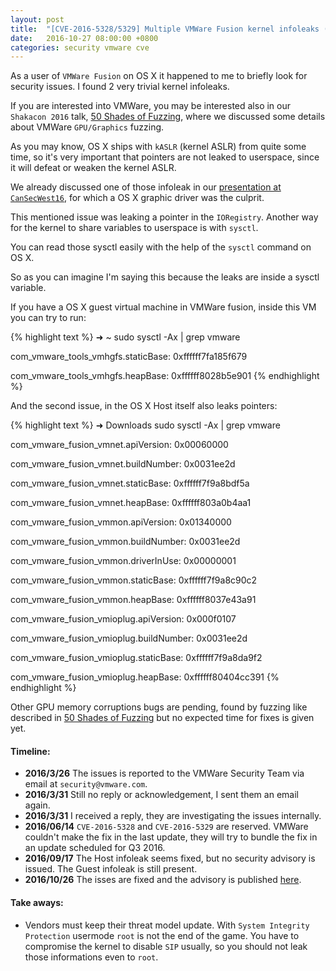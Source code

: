 ```yaml
---
layout: post
title:  "[CVE-2016-5328/5329] Multiple VMWare Fusion kernel infoleaks (1 in the OS X Host and 1 in the OS X Guest)"
date:   2016-10-27 08:00:00 +0800
categories: security vmware cve
---
```


As a user of `VMWare Fusion` on OS X it happened to me to briefly look for security issues. I found 2 very trivial kernel infoleaks.

If you are interested into VMWare, you may be interested also in our `Shakacon 2016` talk, [50 Shades of Fuzzing][50shades], where we discussed some details about VMWare `GPU/Graphics` fuzzing.

As you may know, OS X ships with `kASLR` (kernel ASLR) from quite some time, so it's very important that pointers are not leaked to userspace, since it will defeat or weaken the kernel ASLR.

We already discussed one of those infoleak in our [presentation at `CanSecWest16`][cansecwest-preso], for which a OS X graphic driver was the culprit.

This mentioned issue was leaking a pointer in the `IORegistry`. Another way for the kernel to share variables to userspace is with `sysctl`.

You can read those sysctl easily with the help of the `sysctl` command on OS X.

So as you can imagine I'm saying this because the leaks are inside a sysctl variable.

If you have a OS X guest virtual machine in VMWare fusion, inside this VM you can try to run:

{% highlight text %}
➜  ~ sudo sysctl -Ax | grep vmware

com_vmware_tools_vmhgfs.staticBase: 0xffffff7fa185f679

com_vmware_tools_vmhgfs.heapBase: 0xffffff8028b5e901
{% endhighlight %}

And the second issue, in the OS X Host itself also leaks pointers:

{% highlight text %}
➜  Downloads sudo sysctl -Ax | grep vmware

com_vmware_fusion_vmnet.apiVersion: 0x00060000

com_vmware_fusion_vmnet.buildNumber: 0x0031ee2d

com_vmware_fusion_vmnet.staticBase: 0xffffff7f9a8bdf5a

com_vmware_fusion_vmnet.heapBase: 0xffffff803a0b4aa1

com_vmware_fusion_vmmon.apiVersion: 0x01340000

com_vmware_fusion_vmmon.buildNumber: 0x0031ee2d

com_vmware_fusion_vmmon.driverInUse: 0x00000001

com_vmware_fusion_vmmon.staticBase: 0xffffff7f9a8c90c2

com_vmware_fusion_vmmon.heapBase: 0xffffff8037e43a91

com_vmware_fusion_vmioplug.apiVersion: 0x000f0107

com_vmware_fusion_vmioplug.buildNumber: 0x0031ee2d

com_vmware_fusion_vmioplug.staticBase: 0xffffff7f9a8da9f2

com_vmware_fusion_vmioplug.heapBase: 0xffffff80404cc391
{% endhighlight %}

Other GPU memory corruptions bugs are pending, found by fuzzing like described in [50 Shades of Fuzzing][50shades] but no expected time for fixes is given yet.

#### Timeline:
- **2016/3/26** The issues is reported to the VMWare Security Team via email at `security@vmware.com`.
- **2016/3/31** Still no reply or acknowledgement, I sent them an email again.
- **2016/3/31** I received a reply, they are investigating the issues internally.
- **2016/06/14** `CVE-2016-5328` and `CVE-2016-5329` are reserved. VMWare couldn't make the fix in the last update, they will try to bundle the fix in an update scheduled for Q3 2016.
- **2016/09/17** The Host infoleak seems fixed, but no security advisory is issued. The Guest infoleak is still present.
- **2016/10/26** The isses are fixed and the advisory is published [here][fix-advisory].

#### Take aways:
- Vendors must keep their threat model update. With `System Integrity Protection` usermode `root` is not the end of the game. You have to compromise the kernel to disable `SIP` usually, so you should not leak those informations even to `root`.


[cansecwest-preso]: https://speakerdeck.com/marcograss/dont-trust-your-eye-apple-graphics-is-compromised
[50shades]: https://speakerdeck.com/marcograss/50-shades-of-fuzzing
[fix-advisory]: https://www.vmware.com/security/advisories/VMSA-2016-0017.html
